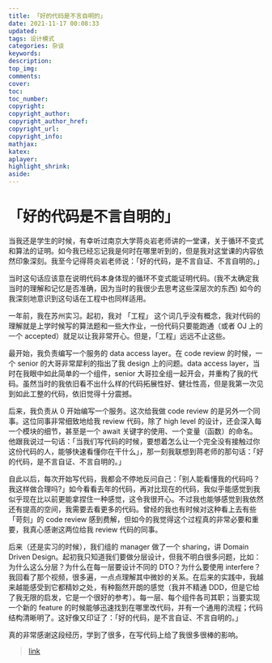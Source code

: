 ```yaml
---
title: 「好的代码是不言自明的」
date: 2021-11-17 00:08:33
updated:
tags: 设计模式
categories: 杂谈
keywords: 
description:
top_img:
comments:
cover:
toc:
toc_number:
copyright:
copyright_author:
copyright_author_href:
copyright_url:
copyright_info:
mathjax:
katex:
aplayer:
highlight_shrink:
aside:
---
```


# 「好的代码是不言自明的」

当我还是学生的时候，有幸听过南京大学蒋炎岩老师讲的一堂课，关于循环不变式和算法的证明。如今我已经忘记我是何时在哪里听到的，但是我对这堂课的内容依然印象深刻。我至今记得蒋炎岩老师说：「好的代码，是不言自证、不言自明的。」

当时这句话应该意在说明代码本身体现的循环不变式能证明代码。(我不太确定我当时的理解和记忆是否准确，因为当时的我很少去思考这些深层次的东西) 如今的我深刻地意识到这句话在工程中也同样适用。

一年前，我在苏州实习。起初，我对 「工程」 这个词几乎没有概念，我对代码的理解就是上学时候写的算法题和一些大作业，一份代码只要能跑通（或者 OJ 上的一个 accepted）就足以让我非常开心。但是，「工程」远远不止这些。

最开始，我负责编写一个服务的 data access layer。在 code review 的时候，一个 senior 的大哥非常犀利的指出了我 design 上的问题。data access layer，当时在我眼中如此简单的一个组件，senior 大哥拉全组一起开会，并重构了我的代码。虽然当时的我依旧看不出什么样的代码拓展性好、健壮性高，但是我第一次见到如此工整的代码，依旧觉得十分震撼。

后来，我负责从 0 开始编写一个服务。这次给我做 code review 的是另外一个同事。这位同事非常细致地给我 review 代码，除了 high level 的设计，还会深入每一个模块的细节，甚至是一个 await 关键字的使用、一个变量（函数）的命名。他跟我说过一句话：「当我们写代码的时候，要想着怎么让一个完全没有接触过你这份代码的人，能够快速看懂你在干什么」，那一刻我联想到蒋老师的那句话：「好的代码，是不言自证、不言自明的。」

自此以后，每次开始写代码，我都会不停地反问自己：「别人能看懂我的代码吗？我这样做合理吗?」如今看看去年的代码，再对比现在的代码，我似乎能感觉到我似乎现在比以前更能拿捏住一种感觉，这令我很开心。不过我也能够感觉到我依然还有提高的空间，我需要去看更多的代码。曾经的我也有时候对这种看上去有些「苛刻」的 code review 感到费解，但如今的我觉得这个过程真的非常必要和重要，我真心感谢这两位给我 review 代码的同事。

后来（还是实习的时候），我们组的 manager 做了一个 sharing，讲 Domain Driven Design。起初我只知道我们要做分层设计，但我不明白很多问题，比如：为什么这么分层？为什么在每一层要设计不同的 DTO？为什么要使用 interfere？我回看了那个视频，很多遍，一点点理解其中微妙的关系。在后来的实践中，我越来越能感受到它都精妙之处，有种豁然开朗的感觉（我并不精通 DDD，但是它给了我无限的启发，它是一个很好的参考）。每一层、每个组件各司其职；当要实现一个新的 feature 的时候能够迅速找到在哪里改代码，并有一个通用的流程；代码结构清晰明了。这好像又印证了：「好的代码，是不言自证、不言自明的。」

真的非常感谢这段经历，学到了很多，在写代码上给了我很多很棒的影响。

> [link](https://zhaoyuweijsnt.gitee.io/2021/11/14/internship-and-code-review/)

